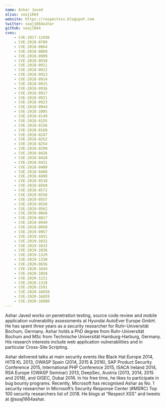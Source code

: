 ```yaml
---
name: Ashar Javed
alias: soaj1664
website: https://respectxss.blogspot.com
twitter: soaj1664ashar
github: soaj1664
cves:
    - CVE-2017-11936
    - CVE-2018-0789
    - CVE-2018-0864
    - CVE-2018-0869
    - CVE-2018-0909
    - CVE-2018-0910
    - CVE-2018-0911
    - CVE-2018-0912
    - CVE-2018-0913
    - CVE-2018-0914
    - CVE-2018-0915
    - CVE-2018-0916
    - CVE-2018-0917
    - CVE-2018-0921
    - CVE-2018-0923
    - CVE-2018-0944
    - CVE-2018-1005
    - CVE-2018-8149
    - CVE-2018-8155
    - CVE-2018-8156
    - CVE-2018-8168
    - CVE-2018-8247
    - CVE-2018-8252
    - CVE-2018-8254
    - CVE-2018-8299
    - CVE-2018-8426
    - CVE-2018-8428
    - CVE-2018-8431
    - CVE-2018-8480
    - CVE-2018-8488
    - CVE-2018-8498
    - CVE-2018-8518
    - CVE-2018-8568
    - CVE-2018-8572
    - CVE-2019-0556
    - CVE-2019-0557
    - CVE-2019-0558
    - CVE-2019-0562
    - CVE-2019-0668
    - CVE-2019-0817
    - CVE-2019-0949
    - CVE-2019-0950
    - CVE-2019-0957
    - CVE-2019-1031
    - CVE-2019-1032
    - CVE-2019-1033
    - CVE-2019-1036
    - CVE-2019-1329
    - CVE-2019-1330
    - CVE-2020-0656
    - CVE-2020-1049
    - CVE-2020-1050
    - CVE-2020-1221
    - CVE-2020-1328
    - CVE-2020-1591
    - CVE-2020-16858
    - CVE-2020-16859
    - CVE-2020-16860
---
```

Ashar Javed works on penetration testing, source code review and mobile application vulnerability assessments at Hyundai AutoEver Europe GmbH. He has spent three years as a security researcher for Ruhr-Universität Bochum, Germany. Ashar holds a PhD degree from Ruhr-Universität Bochum and MSc from Technische Universität Hamburg-Harburg, Germany. His research interests include web application vulnerabilities and in particular Cross-Site Scripting.

Ashar delivered talks at main security events like Black Hat Europe 2014, HITB KL 2013, OWASP Spain (2014, 2015 & 2016), SAP Product Security Conference 2015, International PHP Conference 2015, ISACA Ireland 2014, RSA Europe (OWASP Seminar) 2013, DeepSec, Austria (2013, 2014, 2015 and 2018), and GISEC, Dubai 2016. In his free time, he likes to participate in bug bounty programs. Recently, Microsoft has recognised Ashar as No. 1 security researcher in Microsoft’s Security Response Center (#MSRC) Top 100 security researchers list of 2018. He blogs at “Respect XSS” and tweets at @soaj1664ashar.
